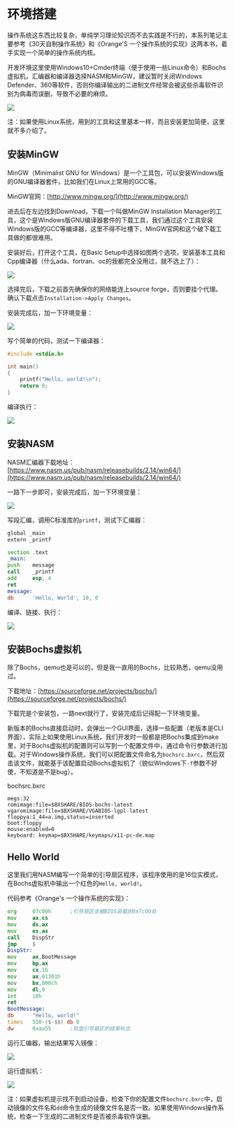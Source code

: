 # 环境搭建

操作系统这东西比较复杂，单纯学习理论知识而不去实践是不行的，本系列笔记主要参考《30天自制操作系统》和《Orange'S 一个操作系统的实现》这两本书，着手实现一个简单的操作系统内核。

开发环境这里使用Windows10+Cmder终端（便于使用一些Linux命令）和Bochs虚拟机，汇编器和编译器选择NASM和MinGW，建议暂时关闭Windows Defender、360等软件，否则你编译输出的二进制文件经常会被这些杀毒软件识别为病毒而误删，导致不必要的麻烦。

![](res/7.png)

注：如果使用Linux系统，用到的工具和这里基本一样，而且安装更加简便，这里就不多介绍了。

## 安装MinGW

MinGW（Minimalist GNU for Windows）是一个工具包，可以安装Windows版的GNU编译器套件，比如我们在Linux上常用的GCC等。

MinGW官网：[http://www.mingw.org/](http://www.mingw.org/)

进去后在左边找到Download，下载一个叫做MinGW Installation Manager的工具，这个是Windows版GNU编译器套件的下载工具，我们通过这个工具安装Windows版的GCC等编译器，这里不得不吐槽下，MinGW官网和这个破下载工具做的都很难用。

安装好后，打开这个工具，在Basic Setup中选择如图两个选项，安装基本工具和Cpp编译器（什么ada、fortran、oc的我都完全没用过，就不选上了）：

![](res/1.png)

选择完后，下载之前首先确保你的网络能连上source forge，否则要挂个代理。确认下载点击`Installation->Apply Changes`。

安装完成后，加一下环境变量：

![](res/2.png)

写个简单的代码，测试一下编译器：

```c
#include <stdio.h>

int main()
{
	printf("Hello, world!\n");
	return 0;
}
```

编译执行：

![](res/3.png)

## 安装NASM

NASM汇编器下载地址：[https://www.nasm.us/pub/nasm/releasebuilds/2.14/win64/](https://www.nasm.us/pub/nasm/releasebuilds/2.14/win64/)

一路下一步即可，安装完成后，加一下环境变量：

![](res/4.png)

写段汇编，调用C标准库的`printf`，测试下汇编器：

```asm
global _main
extern _printf

section .text
_main:
push	message
call	_printf
add		esp, 4
ret
message:
db		'Hello, World', 10, 0
```

编译、链接、执行：

![](res/5.png)

## 安装Bochs虚拟机

除了Bochs，qemu也是可以的，但是我一直用的Bochs，比较熟悉，qemu没用过。

下载地址：[https://sourceforge.net/projects/bochs/](https://sourceforge.net/projects/bochs/)

下载完是个安装包，一路next就行了，安装完成后记得配一下环境变量。

新版本的Bochs直接启动时，会弹出一个GUI界面，选择一些配置（老版本是CLI界面），实际上如果使用Linux系统，我们开发时一般都是把Bochs集成到make里，对于Bochs虚拟机的配置则可以写到一个配置文件中，通过命令行参数进行加载。对于Windows操作系统，我们可以把配置文件命名为`bochsrc.bxrc`，然后双击该文件，就能基于该配置启动Bochs虚拟机了（貌似Windows下`-f`参数不好使，不知道是不是bug）。

bochsrc.bxrc
```
megs:32
romimage:file=$BXSHARE/BIOS-bochs-latest
vgaromimage:file=$BXSHARE/VGABIOS-lgpl-latest
floppya:1_44=a.img,status=inserted
boot:floppy
mouse:enabled=0
keyboard: keymap=$BXSHARE/keymaps/x11-pc-de.map
```

## Hello World

这里我们用NASM编写一个简单的引导扇区程序，该程序使用的是16位实模式，在Bochs虚拟机中输出一个红色的`Hello, world!`。

代码参考《Orange's 一个操作系统的实现》：
```asm
org		07c00h		;引导扇区会被BIOS装载到0x7c00处
mov 	ax,cs
mov 	ds,ax
mov 	es,ax
call 	DispStr
jmp 	$
DispStr:
mov 	ax,BootMessage
mov 	bp,ax
mov 	cx,16
mov 	ax,01301h
mov 	bx,000ch
mov 	dl,0
int 	10h
ret
BootMessage:
db 		"Hello, world!"
times 	510-($-$$) db 0
dw 		0xaa55		;软盘引导扇区的结束标志
```

运行汇编器，输出结果写入镜像：

![](res/9.png)

运行虚拟机：

![](res/8.png)

注：如果虚拟机提示找不到启动设备，检查下你的配置文件`bochsrc.bxrc`中，启动镜像的文件名和`dd`命令生成的镜像文件名是否一致。如果使用Windows操作系统，检查一下生成的二进制文件是否被杀毒软件误删。
